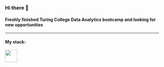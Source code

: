 ### Hi there 👋

#### Freshly finished Turing College Data Analytics bootcamp and looking for new opportunities

____________________________________________________________
#### My stack:

<img src = ![114240226-2f506580-9955-11eb-849b-e2a25117d681](https://github.com/SamodAas/SamodAas/assets/55328989/ca414aed-5bda-411b-9d69-84cb0af615a1) height = '40' />
